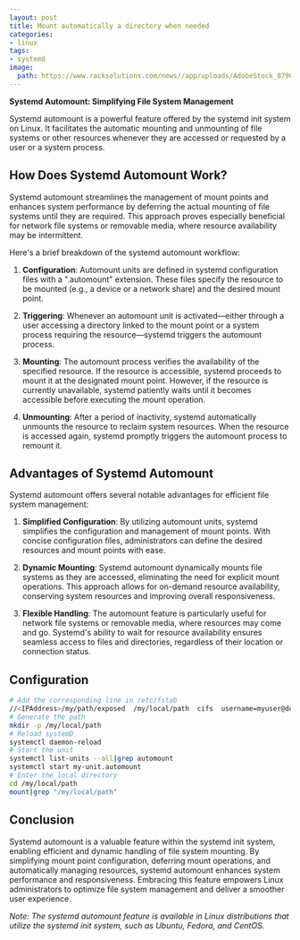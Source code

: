 ```yaml
---
layout: post
title: Mount automatically a directory when needed
categories:
- linux
tags:
- systemd
image:
  path: https://www.racksolutions.com/news//app/uploads/AdobeStock_87909563.jpg
---
```

**Systemd Automount: Simplifying File System Management**

Systemd automount is a powerful feature offered by the systemd init system on Linux. It facilitates the automatic mounting and unmounting of file systems or other resources whenever they are accessed or requested by a user or a system process.

## How Does Systemd Automount Work?

Systemd automount streamlines the management of mount points and enhances system performance by deferring the actual mounting of file systems until they are required. This approach proves especially beneficial for network file systems or removable media, where resource availability may be intermittent.

Here's a brief breakdown of the systemd automount workflow:

1. **Configuration**: Automount units are defined in systemd configuration files with a ".automount" extension. These files specify the resource to be mounted (e.g., a device or a network share) and the desired mount point.

2. **Triggering**: Whenever an automount unit is activated—either through a user accessing a directory linked to the mount point or a system process requiring the resource—systemd triggers the automount process.

3. **Mounting**: The automount process verifies the availability of the specified resource. If the resource is accessible, systemd proceeds to mount it at the designated mount point. However, if the resource is currently unavailable, systemd patiently waits until it becomes accessible before executing the mount operation.

4. **Unmounting**: After a period of inactivity, systemd automatically unmounts the resource to reclaim system resources. When the resource is accessed again, systemd promptly triggers the automount process to remount it.

## Advantages of Systemd Automount

Systemd automount offers several notable advantages for efficient file system management:

1. **Simplified Configuration**: By utilizing automount units, systemd simplifies the configuration and management of mount points. With concise configuration files, administrators can define the desired resources and mount points with ease.

2. **Dynamic Mounting**: Systemd automount dynamically mounts file systems as they are accessed, eliminating the need for explicit mount operations. This approach allows for on-demand resource availability, conserving system resources and improving overall responsiveness.

3. **Flexible Handling**: The automount feature is particularly useful for network file systems or removable media, where resources may come and go. Systemd's ability to wait for resource availability ensures seamless access to files and directories, regardless of their location or connection status.

## Configuration
```bash
# Add the corresponding line in /etc/fstab
//<IPAddress>/my/path/exposed  /my/local/path  cifs  username=myuser@domain.net,password=mypassword,x-systemd.automount,iocharset=utf8,sec=ntlm,uid=1001 0 0
# Generate the path 
mkdir -p /my/local/path
# Reload systemD
systemctl daemon-reload
# Start the unit
systemctl list-units --all|grep automount
systemctl start my-unit.automount
# Enter the local directory
cd /my/local/path
mount|grep "/my/local/path"
```

## Conclusion

Systemd automount is a valuable feature within the systemd init system, enabling efficient and dynamic handling of file system mounting. By simplifying mount point configuration, deferring mount operations, and automatically managing resources, systemd automount enhances system performance and responsiveness. Embracing this feature empowers Linux administrators to optimize file system management and deliver a smoother user experience.

*Note: The systemd automount feature is available in Linux distributions that utilize the systemd init system, such as Ubuntu, Fedora, and CentOS.*
